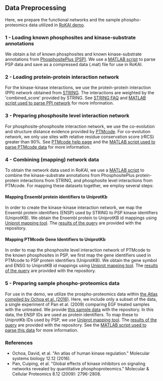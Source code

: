 ## Data Preprocessing
Here, we prepare the functional networks and the sample phospho-proteomics data utilized in [RoKAI demo](../../demo_rokai.m).
### 1 - Loading known phosphosites and kinase-substrate annotations
We obtain a list of known phosphosites and known kinase-substrate annotations from [PhosphositePlus (PSP)](https://www.phosphosite.org/staticDownloads). We use a [MATLAB script](load_psp_kinase_substrates.m) to parse PSP data and save as a compressed data (.mat) file for use in RoKAI.
### 2 - Loading protein-protein interaction network
For the kinase-kinase interactions, we use the protein-protein interaction (PPI) network obtained from [STRING](https://string-db.org/cgi/download.pl). The interactions are weighted by the 'combined_score' provided by STRING. See [STRING FAQ](http://version10.string-db.org/help/faq/) and [MATLAB script used to parse PPI network](load_string_ppi_network.m) for more information. 
### 3 - Preparing phosphosite level interaction network
For phosphosite-phosphosite interaction network, we use the co-evolution and structure distance evidence provided by [PTMcode](https://ptmcode.embl.de/data.cgi). For co-evolution network, we only use sites with relative residue conservation score (rRCS) greater than 90%. See [PTMcode help page](https://ptmcode.embl.de/help.cgi) and the [MATLAB script used to parse PTMcode data](load_ptmcode_networks.m) for more information.
### 4 - Combining (mapping) network data 
To obtain the network data used in RoKAI, we use a [MATLAB script](combine_functional_networks.m) to combine the kinase-substrate annotations from PhosphositePlus protein-protein interactions from STRING, and phosphosite level interactions from PTMcode. For mapping these datasets together, we employ several steps:
#### Mapping Ensembl protein identifiers to UniprotKb
In order to create the kinase-kinase interaction network, we map the Ensembl protein identifiers (ENSP) used by STRING to PSP kinase identifiers (UniprotKB). We obtain the Ensembl protein to UniprotKB id mappings using [Uniprot mapping tool](https://www.uniprot.org/uploadlists/). The [results of the query](../../data/string_proteins_uniprotkb.tab) are provided with the repository.
#### Mapping PTMcode Gene Identifiers to UniprotKb
In order to map the phosphosite level interaction network of PTMcode to the known phosphosites in PSP, we first map the gene identifiers used in PTMcode to PSP protein identifiers (UniprotKB). We obtain the gene symbol and ENSG to UniprotKB id mappings using [Uniprot mapping tool](https://www.uniprot.org/uploadlists/). The [results of the query](../../data/ptmcode_genes_uniprotkb.tab) are provided with the repository.
### 5 - Preparing sample phospho-proteomics data
For use in the demo, we utilize the prospho-proteomics data within [the Atlas compiled by Ochoa et al. (2016)](http://phosfate.com/download.html). Here, we include only a subset of the data, a single experiment of Pan et al. (2009) comparing EGF treated samples with the untreated. We provide [this sample data](../../data/sample_phospho_data_ensembl.csv) with the repository. In this data, the ENSP IDs are used as protein identifiers. To map these to UniprotKb IDs used by PSP, we use [Uniprot mapping tool](https://www.uniprot.org/uploadlists/). The [results of the query](../../data/phospho_data_proteins_uniprotkb.tab) are provided with the repository. See the [MATLAB script used to parse this data](load_sample_phospho_data.m) for more information.
### References
- Ochoa, David, et al. "An atlas of human kinase regulation." Molecular systems biology 12.12 (2016).
- Pan, Cuiping, et al. "Global effects of kinase inhibitors on signaling networks revealed by quantitative phosphoproteomics." Molecular & Cellular Proteomics 8.12 (2009): 2796-2808. 




